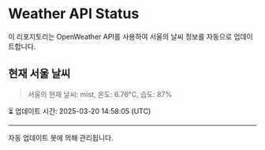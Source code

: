 
# Weather API Status

이 리포지토리는 OpenWeather API를 사용하여 서울의 날씨 정보를 자동으로 업데이트합니다.

## 현재 서울 날씨
> 서울의 현재 날씨: mist, 온도: 6.76°C, 습도: 87%

⏳ 업데이트 시간: 2025-03-20 14:58:05 (UTC)

---
자동 업데이트 봇에 의해 관리됩니다.
